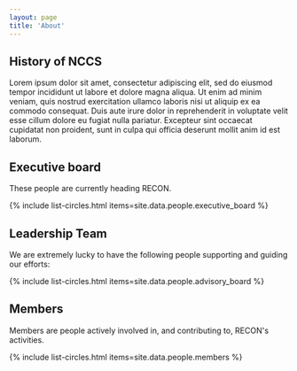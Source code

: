 ```yaml
---
layout: page
title: 'About'
---
```






## History of NCCS

Lorem ipsum dolor sit amet, consectetur adipiscing elit, sed do eiusmod tempor incididunt ut labore et dolore magna aliqua. Ut enim ad minim veniam, quis nostrud exercitation ullamco laboris nisi ut aliquip ex ea commodo consequat. Duis aute irure dolor in reprehenderit in voluptate velit esse cillum dolore eu fugiat nulla pariatur. Excepteur sint occaecat cupidatat non proident, sunt in culpa qui officia deserunt mollit anim id est laborum. 



## Executive board
These people are currently heading RECON.

{% include list-circles.html items=site.data.people.executive_board %}

## Leadership Team

We are extremely lucky to have the following people supporting and guiding our efforts:

{% include list-circles.html items=site.data.people.advisory_board %}


## Members

Members are people actively involved in, and contributing to, RECON's activities. 

{% include list-circles.html items=site.data.people.members %}




